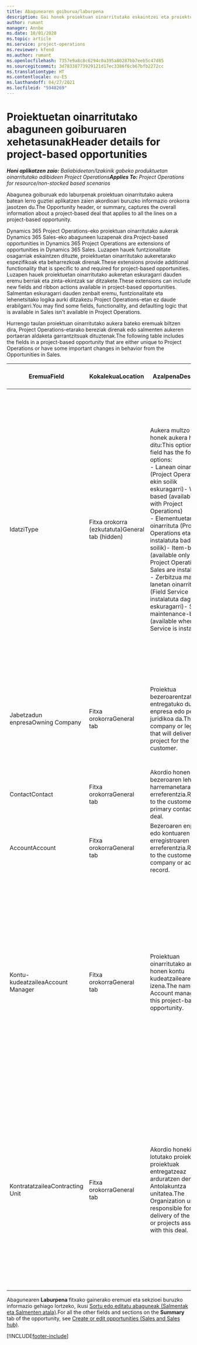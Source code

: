 ```yaml
---
title: Abagunearen goiburua/laburpena
description: Gai honek proiektuan oinarritutako eskaintzei eta proiektuetan oinarritutako aukera lerroei buruzko informazioa eskaintzen du.
author: rumant
manager: Annbe
ms.date: 10/01/2020
ms.topic: article
ms.service: project-operations
ms.reviewer: kfend
ms.author: rumant
ms.openlocfilehash: 7357e9a8c8c6294c0a395a80287bb7eeb5c47d85
ms.sourcegitcommit: 3d78338773929121d17ec3386f6cb67bfb2272cc
ms.translationtype: HT
ms.contentlocale: eu-ES
ms.lasthandoff: 04/27/2021
ms.locfileid: "5948269"
---
```

# <a name="header-details-for-project-based-opportunities"></a><span data-ttu-id="b1e84-103">Proiektuetan oinarritutako abaguneen goiburuaren xehetasunak</span><span class="sxs-lookup"><span data-stu-id="b1e84-103">Header details for project-based opportunities</span></span>

<span data-ttu-id="b1e84-104">_**Honi aplikatzen zaio:** Baliabideetan/Izakinik gabeko produktuetan oinarritutako adibideen Project Operations_</span><span class="sxs-lookup"><span data-stu-id="b1e84-104">_**Applies To:** Project Operations for resource/non-stocked based scenarios_</span></span>


<span data-ttu-id="b1e84-105">Abagunea goiburuak edo laburpenak proiektuan oinarritutako aukera batean lerro guztiei aplikatzen zaien akordioari buruzko informazio orokorra jasotzen du.</span><span class="sxs-lookup"><span data-stu-id="b1e84-105">The Opportunity header, or summary, captures the overall information about a project-based deal that applies to all the lines on a project-based opportunity.</span></span>

<span data-ttu-id="b1e84-106">Dynamics 365 Project Operations-eko proiektuan oinarritutako aukerak Dynamics 365 Sales-eko abaguneen luzapenak dira.</span><span class="sxs-lookup"><span data-stu-id="b1e84-106">Project-based opportunities in Dynamics 365 Project Operations are extensions of opportunities in Dynamics 365 Sales.</span></span> <span data-ttu-id="b1e84-107">Luzapen hauek funtzionalitate osagarriak eskaintzen dituzte, proiektuetan oinarritutako aukeretarako espezifikoak eta beharrezkoak direnak.</span><span class="sxs-lookup"><span data-stu-id="b1e84-107">These extensions provide additional functionality that is specific to and required for project-based opportunities.</span></span> <span data-ttu-id="b1e84-108">Luzapen hauek proiektuetan oinarritutako aukeretan eskuragarri dauden eremu berriak eta zinta-ekintzak sar ditzakete.</span><span class="sxs-lookup"><span data-stu-id="b1e84-108">These extensions can include new fields and ribbon actions available in project-based opportunities.</span></span> <span data-ttu-id="b1e84-109">Salmentan eskuragarri dauden zenbait eremu, funtzionalitate eta lehenetsitako logika aurki ditzakezu Project Operations-etan ez daude erabilgarri.</span><span class="sxs-lookup"><span data-stu-id="b1e84-109">You may find some fields, functionality, and defaulting logic that is available in Sales isn't available in Project Operations.</span></span>

<span data-ttu-id="b1e84-110">Hurrengo taulan proiektuan oinarritutako aukera bateko eremuak biltzen dira, Project Operations-etarako bereziak direnak edo salmenten aukeren portaeran aldaketa garrantzitsuak dituztenak.</span><span class="sxs-lookup"><span data-stu-id="b1e84-110">The following table includes the fields in a project-based opportunity that are either unique to Project Operations or have some important changes in behavior from the Opportunities in Sales.</span></span>

| <span data-ttu-id="b1e84-111">**Eremua**</span><span class="sxs-lookup"><span data-stu-id="b1e84-111">**Field**</span></span> | <span data-ttu-id="b1e84-112">**Kokalekua**</span><span class="sxs-lookup"><span data-stu-id="b1e84-112">**Location**</span></span> | <span data-ttu-id="b1e84-113">**Azalpena**</span><span class="sxs-lookup"><span data-stu-id="b1e84-113">**Description**</span></span> | <span data-ttu-id="b1e84-114">**Downstream eragina**</span><span class="sxs-lookup"><span data-stu-id="b1e84-114">**Downstream impact**</span></span> |
| --- | --- | --- | --- |
| <span data-ttu-id="b1e84-115">Idatzi</span><span class="sxs-lookup"><span data-stu-id="b1e84-115">Type</span></span> | <span data-ttu-id="b1e84-116">Fitxa orokorra (ezkutatuta)</span><span class="sxs-lookup"><span data-stu-id="b1e84-116">General tab (hidden)</span></span> | <span data-ttu-id="b1e84-117">Aukera multzo eremu honek aukera hauek ditu:</span><span class="sxs-lookup"><span data-stu-id="b1e84-117">This option set field has the following options:</span></span></br><span data-ttu-id="b1e84-118">- Lanean oinarrituta (Project Operations-ekin soilik eskuragarri)</span><span class="sxs-lookup"><span data-stu-id="b1e84-118">- Work-based (available only with Project Operations)</span></span></br><span data-ttu-id="b1e84-119">- Elementuetan oinarrituta (Project Operations eta Sales instalatuta badituzu soilik)</span><span class="sxs-lookup"><span data-stu-id="b1e84-119">- Item-based (available only when Project Operations and Sales are installed)</span></span></br><span data-ttu-id="b1e84-120">- Zerbitzua mantentze lanetan oinarrituta (Field Service instalatuta dagoenean eskuragarri)</span><span class="sxs-lookup"><span data-stu-id="b1e84-120">- Service maintenance-based (available when Field Service is installed)</span></span> | <span data-ttu-id="b1e84-121">Project Operations erabiltzen duzunean, eremuaren balio hau automatikoki ezartzen da **Lanean oinarrituta** Abagunea proiektuan oinarrituta sailkatzen duena.</span><span class="sxs-lookup"><span data-stu-id="b1e84-121">When you use Project Operations, this field value is automatically set to **Work-based** which classifies the Opportunity as project-based.</span></span> <span data-ttu-id="b1e84-122">Abagunea proiektuan oinarrituta egon beharko litzateke akordio honetarako salmenta prozesuan proiektuaren berariazko luzapen eta funtzionalitate guztiak ahalbidetzeko.</span><span class="sxs-lookup"><span data-stu-id="b1e84-122">An Opportunity should be project-based to enable all project-specific extensions and functionality in the downstream sales process for this deal.</span></span> |
| <span data-ttu-id="b1e84-123">Jabetzadun enpresa</span><span class="sxs-lookup"><span data-stu-id="b1e84-123">Owning Company</span></span> | <span data-ttu-id="b1e84-124">Fitxa orokorra</span><span class="sxs-lookup"><span data-stu-id="b1e84-124">General tab</span></span> | <span data-ttu-id="b1e84-125">Proiektua bezeroarentzat entregatuko duen enpresa edo pertsona juridikoa da.</span><span class="sxs-lookup"><span data-stu-id="b1e84-125">This is the company or legal entity that will deliver the project for the customer.</span></span> | <span data-ttu-id="b1e84-126">Aukera honetatik sortutako Proiektuaren eskaintzan dagokion eremura kopiatuko da informazio-eremua.</span><span class="sxs-lookup"><span data-stu-id="b1e84-126">This field information will be copied to the corresponding field on the Project quote that is created from this Opportunity.</span></span> |
| <span data-ttu-id="b1e84-127">Contact</span><span class="sxs-lookup"><span data-stu-id="b1e84-127">Contact</span></span> | <span data-ttu-id="b1e84-128">Fitxa orokorra</span><span class="sxs-lookup"><span data-stu-id="b1e84-128">General tab</span></span> | <span data-ttu-id="b1e84-129">Akordio honen bezeroaren lehen harremanetarako erreferentzia.</span><span class="sxs-lookup"><span data-stu-id="b1e84-129">Reference to the customer's primary contact for this deal.</span></span> | |
| <span data-ttu-id="b1e84-130">Account</span><span class="sxs-lookup"><span data-stu-id="b1e84-130">Account</span></span> | <span data-ttu-id="b1e84-131">Fitxa orokorra</span><span class="sxs-lookup"><span data-stu-id="b1e84-131">General tab</span></span> | <span data-ttu-id="b1e84-132">Bezeroaren enpresaren edo kontuaren erregistroaren erreferentzia.</span><span class="sxs-lookup"><span data-stu-id="b1e84-132">Reference to the customer's company or account record.</span></span> | |
| <span data-ttu-id="b1e84-133">Kontu-kudeatzailea</span><span class="sxs-lookup"><span data-stu-id="b1e84-133">Account Manager</span></span> | <span data-ttu-id="b1e84-134">Fitxa orokorra</span><span class="sxs-lookup"><span data-stu-id="b1e84-134">General tab</span></span> | <span data-ttu-id="b1e84-135">Proiektuan oinarritutako aukera honen kontu kudeatzailearen izena.</span><span class="sxs-lookup"><span data-stu-id="b1e84-135">The name of the Account manager for this project-based opportunity.</span></span> | <span data-ttu-id="b1e84-136">Kontuaren kudeatzailea bezeroarekin harremana kudeatzeaz arduratzen da proiektu hau burutu bitartean.</span><span class="sxs-lookup"><span data-stu-id="b1e84-136">The Account manager is responsible for managing the relationship with the customer through the completion of this project.</span></span> <span data-ttu-id="b1e84-137">Kontuaren kudeatzaileari lotuta dagoen baliabide erreserbagarrien erregistroan oinarrituta, kontratazio unitatea lehenetsita dago.</span><span class="sxs-lookup"><span data-stu-id="b1e84-137">Based on the bookable resource record tied to the Account manager, the contracting unit is defaulted.</span></span> |
| <span data-ttu-id="b1e84-138">Kontratatzailea</span><span class="sxs-lookup"><span data-stu-id="b1e84-138">Contracting Unit</span></span> | <span data-ttu-id="b1e84-139">Fitxa orokorra</span><span class="sxs-lookup"><span data-stu-id="b1e84-139">General tab</span></span> | <span data-ttu-id="b1e84-140">Akordio honekin lotutako proiektua edo proiektuak entregatzeaz arduratzen den Antolakuntza unitatea.</span><span class="sxs-lookup"><span data-stu-id="b1e84-140">The Organization unit that is responsible for the delivery of the project or projects associated with this deal.</span></span> | <span data-ttu-id="b1e84-141">Kontratazio unitatea akordioa itxi ondoren proiektuak osatuko dituen enpresaren banaketa da.</span><span class="sxs-lookup"><span data-stu-id="b1e84-141">The contracting unit is the division of the company that will complete the project(s) after the deal is closed.</span></span> <span data-ttu-id="b1e84-142">Kontratazio unitate guztiek moneta bat dute, eta moneta hori proiektuan zehar egindako kostu estimatuen eta benetakoen berri emateko erabiltzen da.</span><span class="sxs-lookup"><span data-stu-id="b1e84-142">Every contracting unit has a currency, and this currency is used to report estimated and actual costs incurred during the project.</span></span> |

<span data-ttu-id="b1e84-143">Abagunearen **Laburpena** fitxako gainerako eremuei eta sekzioei buruzko informazio gehiago lortzeko, ikusi [Sortu edo editatu abaguneak (Salmentak eta Salmenten atala)](/dynamics365/sales-enterprise/create-edit-opportunity-sales).</span><span class="sxs-lookup"><span data-stu-id="b1e84-143">For all the other fields and sections on the **Summary** tab of the opportunity, see [Create or edit opportunities (Sales and Sales hub)](/dynamics365/sales-enterprise/create-edit-opportunity-sales).</span></span>


[!INCLUDE[footer-include](../includes/footer-banner.md)]
